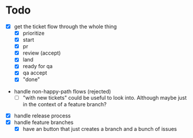 # Todo

- [x] get the ticket flow through the whole thing
  - [x] prioritize
  - [x] start
  - [x] pr
  - [x] review (accept)
  - [x] land
  - [x] ready for qa
  - [x] qa accept
  - [x] "done"
- handle non-happy-path flows (rejected)
  - [ ] "with new tickets" could be useful to look into. Although maybe just in the context of a feature branch?
- [x] handle release process
- [x] handle feature branches
  - [x] have an button that just creates a branch and a bunch of issues
